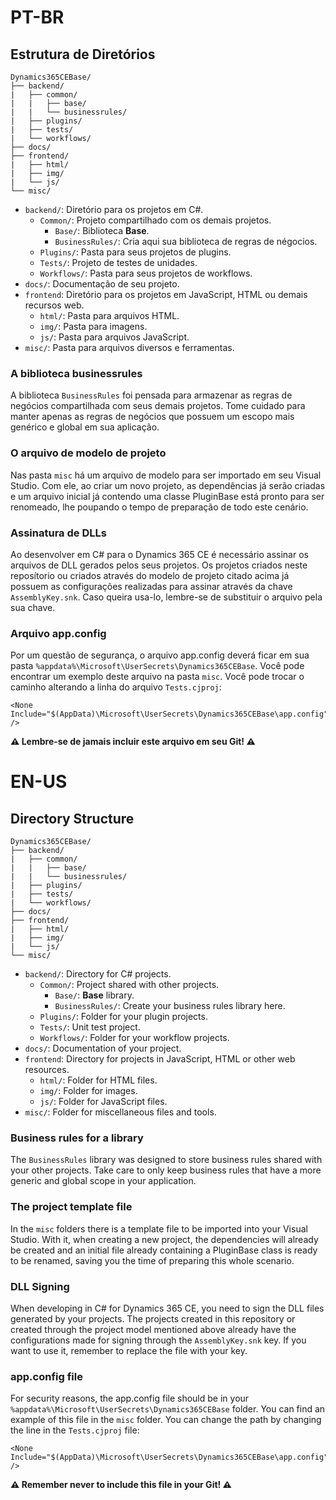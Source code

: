 # PT-BR
## Estrutura de Diretórios

```
Dynamics365CEBase/
├── backend/
|   ├── common/
|   |   ├── base/
|   |   └── businessrules/
|   ├── plugins/
|   ├── tests/
|   └── workflows/
├── docs/
├── frontend/
|   ├── html/
|   ├── img/
|   └── js/
└── misc/

```

- `backend/`: Diretório para os projetos em C#.
  - `Common/`: Projeto compartilhado com os demais projetos.
    - `Base/`: Biblioteca **Base**.
    - `BusinessRules/`: Cria aqui sua biblioteca de regras de négocios.
  - `Plugins/`: Pasta para seus projetos de plugins.
  - `Tests/`: Projeto de testes de unidades.
  - `Workflows/`: Pasta para seus projetos de workflows.
- `docs/`: Documentação de seu projeto.
- `frontend`: Diretório para os projetos em JavaScript, HTML ou demais recursos web.
  - `html/`: Pasta para arquivos HTML.
  - `img/`: Pasta para imagens.
  - `js/`: Pasta para arquivos JavaScript.
- `misc/`: Pasta para arquivos diversos e ferramentas.

### A biblioteca businessrules

A biblioteca `BusinessRules` foi pensada para armazenar as regras de negócios compartilhada com seus demais projetos. Tome cuidado para manter apenas as regras de negócios que possuem um escopo mais genérico e global em sua aplicação.

### O arquivo de modelo de projeto

Nas pasta `misc` há um arquivo de modelo para ser importado em seu Visual Studio. Com ele, ao criar um novo projeto, as dependências já serão criadas e um arquivo inicial já contendo uma classe PluginBase está pronto para ser renomeado, lhe poupando o tempo de preparação de todo este cenário.

### Assinatura de DLLs

Ao desenvolver em C# para o Dynamics 365 CE é necessário assinar os arquivos de DLL gerados pelos seus projetos. Os projetos criados neste reposítorio ou criados através do modelo de projeto citado acima já possuem as configurações realizadas para assinar através da chave `AssemblyKey.snk`. Caso queira usa-lo, lembre-se de substituir o arquivo pela sua chave.

### Arquivo app.config
Por um questão de segurança, o arquivo app.config deverá ficar em sua pasta `%appdata%\Microsoft\UserSecrets\Dynamics365CEBase`. Você pode encontrar um exemplo deste arquivo na pasta `misc`. Você pode trocar o caminho alterando a linha do arquivo `Tests.cjproj`:
```
<None Include="$(AppData)\Microsoft\UserSecrets\Dynamics365CEBase\app.config" />
```

**:warning: Lembre-se de jamais incluir este arquivo em seu Git! :warning:**

# EN-US

## Directory Structure

```
Dynamics365CEBase/
├── backend/
|   ├── common/
|   |   ├── base/
|   |   └── businessrules/
|   ├── plugins/
|   ├── tests/
|   └── workflows/
├── docs/
├── frontend/
|   ├── html/
|   ├── img/
|   └── js/
└── misc/

```

- `backend/`: Directory for C# projects.
  - `Common/`: Project shared with other projects.
    - `Base/`: **Base** library.
    - `BusinessRules/`: Create your business rules library here.
  - `Plugins/`: Folder for your plugin projects.
  - `Tests/`: Unit test project.
  - `Workflows/`: Folder for your workflow projects.
- `docs/`: Documentation of your project.
- `frontend`: Directory for projects in JavaScript, HTML or other web resources.
  - `html/`: Folder for HTML files.
  - `img/`: Folder for images.
  - `js/`: Folder for JavaScript files.
- `misc/`: Folder for miscellaneous files and tools.

### Business rules for a library

The `BusinessRules` library was designed to store business rules shared with your other projects. Take care to only keep business rules that have a more generic and global scope in your application.

### The project template file

In the `misc` folders there is a template file to be imported into your Visual Studio. With it, when creating a new project, the dependencies will already be created and an initial file already containing a PluginBase class is ready to be renamed, saving you the time of preparing this whole scenario.

### DLL Signing

When developing in C# for Dynamics 365 CE, you need to sign the DLL files generated by your projects. The projects created in this repository or created through the project model mentioned above already have the configurations made for signing through the `AssemblyKey.snk` key. If you want to use it, remember to replace the file with your key.

### app.config file
For security reasons, the app.config file should be in your `%appdata%\Microsoft\UserSecrets\Dynamics365CEBase` folder. You can find an example of this file in the `misc` folder. You can change the path by changing the line in the `Tests.cjproj` file:
```
<None Include="$(AppData)\Microsoft\UserSecrets\Dynamics365CEBase\app.config" />
```

**:warning: Remember never to include this file in your Git! :warning:**